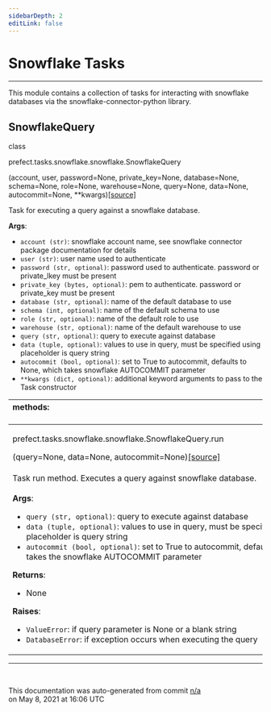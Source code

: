 ```yaml
---
sidebarDepth: 2
editLink: false
---
```

# Snowflake Tasks
---
This module contains a collection of tasks for interacting with snowflake databases via
the snowflake-connector-python library.
 ## SnowflakeQuery
 <div class='class-sig' id='prefect-tasks-snowflake-snowflake-snowflakequery'><p class="prefect-sig">class </p><p class="prefect-class">prefect.tasks.snowflake.snowflake.SnowflakeQuery</p>(account, user, password=None, private_key=None, database=None, schema=None, role=None, warehouse=None, query=None, data=None, autocommit=None, **kwargs)<span class="source"><a href="https://github.com/PrefectHQ/prefect/blob/master/src/prefect/tasks/snowflake/snowflake.py#L7">[source]</a></span></div>

Task for executing a query against a snowflake database.

**Args**:     <ul class="args"><li class="args">`account (str)`: snowflake account name, see snowflake connector          package documentation for details     </li><li class="args">`user (str)`: user name used to authenticate     </li><li class="args">`password (str, optional)`: password used to authenticate.         password or private_lkey must be present     </li><li class="args">`private_key (bytes, optional)`: pem to authenticate.         password or private_key must be present     </li><li class="args">`database (str, optional)`: name of the default database to use     </li><li class="args">`schema (int, optional)`: name of the default schema to use     </li><li class="args">`role (str, optional)`: name of the default role to use     </li><li class="args">`warehouse (str, optional)`: name of the default warehouse to use     </li><li class="args">`query (str, optional)`: query to execute against database     </li><li class="args">`data (tuple, optional)`: values to use in query, must be specified using placeholder         is query string     </li><li class="args">`autocommit (bool, optional)`: set to True to autocommit, defaults to None, which         takes snowflake AUTOCOMMIT parameter     </li><li class="args">`**kwargs (dict, optional)`: additional keyword arguments to pass to the         Task constructor</li></ul>

|methods: &nbsp;&nbsp;&nbsp;&nbsp;&nbsp;&nbsp;&nbsp;&nbsp;&nbsp;&nbsp;&nbsp;&nbsp;&nbsp;&nbsp;&nbsp;&nbsp;&nbsp;&nbsp;&nbsp;&nbsp;&nbsp;&nbsp;&nbsp;&nbsp;&nbsp;&nbsp;&nbsp;&nbsp;&nbsp;&nbsp;&nbsp;&nbsp;&nbsp;&nbsp;&nbsp;&nbsp;&nbsp;&nbsp;&nbsp;&nbsp;&nbsp;&nbsp;&nbsp;&nbsp;&nbsp;&nbsp;&nbsp;&nbsp;&nbsp;&nbsp;&nbsp;&nbsp;&nbsp;&nbsp;&nbsp;&nbsp;&nbsp;&nbsp;&nbsp;&nbsp;&nbsp;&nbsp;&nbsp;&nbsp;&nbsp;&nbsp;&nbsp;&nbsp;&nbsp;&nbsp;&nbsp;&nbsp;&nbsp;&nbsp;&nbsp;&nbsp;&nbsp;&nbsp;&nbsp;&nbsp;&nbsp;&nbsp;&nbsp;&nbsp;&nbsp;&nbsp;&nbsp;&nbsp;&nbsp;&nbsp;&nbsp;&nbsp;&nbsp;&nbsp;&nbsp;&nbsp;&nbsp;&nbsp;&nbsp;&nbsp;&nbsp;&nbsp;&nbsp;&nbsp;&nbsp;&nbsp;&nbsp;&nbsp;&nbsp;&nbsp;&nbsp;&nbsp;&nbsp;&nbsp;&nbsp;&nbsp;&nbsp;&nbsp;&nbsp;&nbsp;&nbsp;&nbsp;&nbsp;&nbsp;&nbsp;&nbsp;&nbsp;&nbsp;&nbsp;&nbsp;&nbsp;&nbsp;&nbsp;&nbsp;&nbsp;&nbsp;&nbsp;&nbsp;&nbsp;&nbsp;&nbsp;&nbsp;&nbsp;&nbsp;&nbsp;&nbsp;&nbsp;&nbsp;&nbsp;&nbsp;|
|:----|
 | <div class='method-sig' id='prefect-tasks-snowflake-snowflake-snowflakequery-run'><p class="prefect-class">prefect.tasks.snowflake.snowflake.SnowflakeQuery.run</p>(query=None, data=None, autocommit=None)<span class="source"><a href="https://github.com/PrefectHQ/prefect/blob/master/src/prefect/tasks/snowflake/snowflake.py#L60">[source]</a></span></div>
<p class="methods">Task run method. Executes a query against snowflake database.<br><br>**Args**:     <ul class="args"><li class="args">`query (str, optional)`: query to execute against database     </li><li class="args">`data (tuple, optional)`: values to use in query, must be specified using         placeholder is query string     </li><li class="args">`autocommit (bool, optional)`: set to True to autocommit, defaults to None         which takes the snowflake AUTOCOMMIT parameter</li></ul> **Returns**:     <ul class="args"><li class="args">None</li></ul>**Raises**:     <ul class="args"><li class="args">`ValueError`: if query parameter is None or a blank string     </li><li class="args">`DatabaseError`: if exception occurs when executing the query</li></ul></p>|

---
<br>


<p class="auto-gen">This documentation was auto-generated from commit <a href='https://github.com/PrefectHQ/prefect/commit/n/a'>n/a</a> </br>on May 8, 2021 at 16:06 UTC</p>